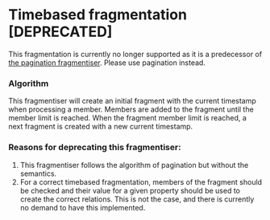 # Timebased fragmentation [DEPRECATED]
This fragmentation is currently no longer supported as it is a predecessor of [the pagination fragmentiser](../ldes-fragmentisers-pagination).
Please use pagination instead.

### Algorithm
This fragmentiser will create an initial fragment with the current timestamp when processing a member.
Members are added to the fragment until the member limit is reached. When the fragment member limit is reached, a
next fragment is created with a new current timestamp.


### Reasons for deprecating this fragmentiser:
1. This fragmentiser follows the algorithm of pagination but without the semantics.
2. For a correct timebased fragmentation, members of the fragment should be checked and their value 
for a given property should be used to create the correct relations. This is not the case, and there is currently no demand to have this implemented.
